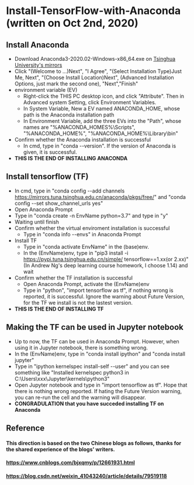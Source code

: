 # Install-TensorFlow-with-Anaconda (written on Oct 2nd, 2020)

## Install Anaconda
  * Download Anaconda3-2020.02-Windows-x86_64.exe on [Tsinghua University's mirrors](https://mirrors.tuna.tsinghua.edu.cn/anaconda/archive/)
  * Click "(Welcome to ...)Next", "I Agree", "(Select Installation Type)Just Me, Next", "(Choose Install Location)Next", (Advanced Installation Options, just mark the second one), "Next","Finish"
  * environment variable (EV)
    * Right-click the THIS PC desktop icon, and click "Attribute". Then in Advanced system Setting, click Environment Variables.
    * In System Variable, New a EV named ANACONDA_HOME, whose path is the Anaconda installation path
    * In Environment Variable, add the three EVs into the "Path", whose names are "%ANACONDA_HOMES%\Scripts", "%ANACONDA_HOME%", "%ANACONDA_HOME%\Library\bin"
  * Confirm whether the Anaconda installation is successful
    * In cmd, type in "conda --version". If the version of Anaconda is given, it is successful.
  * **THIS IS THE END OF INSTALLING ANACONDA**

## Install tensorflow (TF)
  * In cmd, type in "conda config --add channels https://mirrors.tuna.tsinghua.edu.cn/anaconda/pkgs/free/" and "conda config --set show_channel_urls yes"
  * Open Anaconda Prompt
  * Type in "conda create -n EnvName python=3.7" and type in "y"
  * Waiting until finish
  * Confirm whether the virtual enviroment installation is successful
    * Type in "conda info --envs" in Anaconda Prompt
  * Install TF
    * Type in "conda activate EnvName" in the (base)env.
    * In the (EnvName)env, type in "pip3 install -i https://pypi.tuna.tsinghua.edu.cn/simple/ tensorflow==1.xx(or 2.xx)" (In Andrew Ng's deep learning course homework, I choose 1.14) and wait
  * Confirm whether the TF installation is successful
    * Open Anaconda Prompt, activate the (EnvName)env
    * Type in "python", "import tensorflow as tf", if nothing wrong is reported, it is successful. Ignore the warning about Future Version, for the TF we install is not the lastest version.
  * **THIS IS THE END OF INSTALLING TF**

## Making the TF can be used in Jupyter notebook
  * Up to now, the TF can be used in Anaconda Prompt. However, when using it in Jupyter notebook, there is something wrong.
  * In the (EnvName)env, type in "conda install ipython" and "conda install jupyter"
  * Type in "ipython kernelspec install-self --user" and you can see something like "Installed kernelspec python3 in C:\Users\xxx\Jupyter\kernels\python3"
  * Open Jupyter notebook and type in "import tensorflow as tf". Hope that there is nothing wrong reported. If hating the Future Version warning, you can re-run the cell and the warning will disappear.
  * **CONGRADULATION that you have succeded installing TF on Anaconda**
  
## Reference
#### This direction is based on the two Chinese blogs as follows, thanks for the shared experience of the blogs' writers.
#### https://www.cnblogs.com/bjxqmy/p/12661931.html
#### https://blog.csdn.net/weixin_41043240/article/details/79519118
